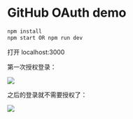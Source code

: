 # GitHub OAuth demo

```bash
npm install
npm start OR npm run dev
```

打开 localhost:3000

第一次授权登录：

![](https://ws4.sinaimg.cn/large/006tNbRwgy1fu7v2yzjhbg30fw070t9b.gif)

之后的登录就不需要授权了：

![](https://ws1.sinaimg.cn/large/006tNbRwgy1fu7v4c1z3gg311t0jv77e.gif)